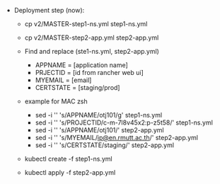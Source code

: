 - Deployment step (now):
    - cp v2/MASTER-step1-ns.yml step1-ns.yml
    - cp v2/MASTER-step2-app.yml step2-app.yml
    - Find and replace (ste1-ns.yml, step2-app.yml)
        - APPNAME = [application name]
        - PRJECTID = [id from rancher web ui]
        - MYEMAIL = [email]  
        - CERTSTATE = [staging/prod]
    
    - example for MAC zsh 
        - sed -i '' 's/APPNAME/otj101/g' step1-ns.yml
        - sed -i '' 's/PROJECTID/c-m-7l8v45x2:p-z5t58/' step1-ns.yml
        - sed -i '' 's/APPNAME/otj101/' step2-app.yml
        - sed -i '' 's/MYEMAIL/ip@en.rmutt.ac.th/' step2-app.yml
        - sed -i '' 's/CERTSTATE/staging/' step2-app.yml
    
    - kubectl create -f step1-ns.yml
    - kubectl apply -f step2-app.yml    